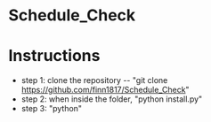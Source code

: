 # Schedule_Check

# Instructions
- step 1: clone the repository -- "git clone https://github.com/finn1817/Schedule_Check"
- step 2: when inside the folder, "python install.py"
- step 3: "python"
